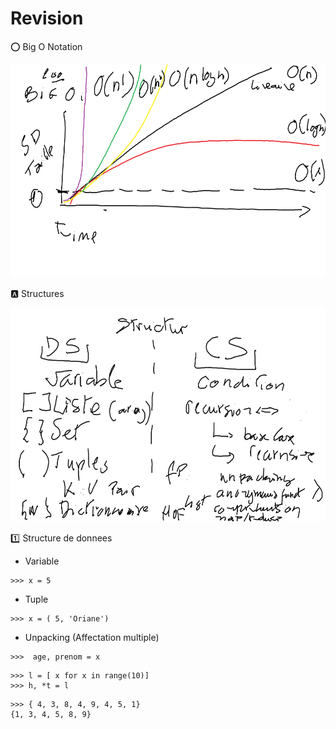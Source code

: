 # Revision


:o: Big O Notation

<img src="images/bigO.png" width="580" height="341"></img>


:a: Structures

<img src="images/Structures.png" width="580" height="341"></img>


:one: Structure de donnees

* Variable

```
>>> x = 5
```

* Tuple

```
>>> x = ( 5, 'Oriane')
```

* Unpacking (Affectation multiple)

```
>>>  age, prenom = x
```

```
>>> l = [ x for x in range(10)]
>>> h, *t = l
```

```
>>> { 4, 3, 8, 4, 9, 4, 5, 1}
{1, 3, 4, 5, 8, 9}
```
